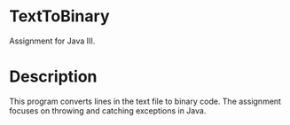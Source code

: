 # TextToBinary
 Assignment for Java III.

# Description
 This program converts lines in the text file to binary code. The assignment focuses on throwing and catching exceptions in Java.